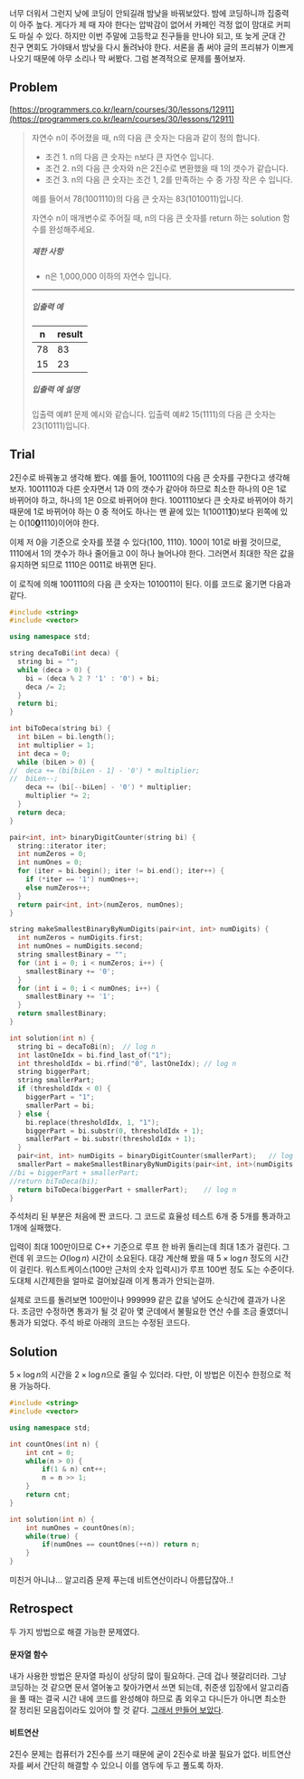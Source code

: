 너무 더워서 그런지 낮에 코딩이 안되길래 밤낮을 바꿔보았다. 밤에 코딩하니까 집중력이 아주 높다. 게다가 제 때 자야 한다는 압박감이 없어서 카페인 걱정 없이 맘대로 커피도 마실 수 있다. 하지만 이번 주말에 고등학교 친구들을 만나야 되고, 또 늦게 군대 간 친구 면회도 가야돼서 밤낮을 다시 돌려놔야 한다. 서론을 좀 써야 글의 프리뷰가 이쁘게 나오기 때문에 아무 소리나 막 써봤다. 그럼 본격적으로 문제를 풀어보자.



## Problem

[https://programmers.co.kr/learn/courses/30/lessons/12911](https://programmers.co.kr/learn/courses/30/lessons/12911)

> 자연수 n이 주어졌을 때, n의 다음 큰 숫자는 다음과 같이 정의 합니다.
>
> - 조건 1. n의 다음 큰 숫자는 n보다 큰 자연수 입니다.
> - 조건 2. n의 다음 큰 숫자와 n은 2진수로 변환했을 때 1의 갯수가 같습니다.
> - 조건 3. n의 다음 큰 숫자는 조건 1, 2를 만족하는 수 중 가장 작은 수 입니다.
>
> 예를 들어서 78(1001110)의 다음 큰 숫자는 83(1010011)입니다.
>
> 자연수 n이 매개변수로 주어질 때, n의 다음 큰 숫자를 return 하는 solution 함수를 완성해주세요.
>
> ##### 제한 사항
>
> - n은 1,000,000 이하의 자연수 입니다.
>
> ------
>
> ##### 입출력 예
>
> | n    | result |
> | ---- | ------ |
> | 78   | 83     |
> | 15   | 23     |
>
> ##### 입출력 예 설명
>
> 입출력 예#1
> 문제 예시와 같습니다.
> 입출력 예#2
> 15(1111)의 다음 큰 숫자는 23(10111)입니다.



## Trial

2진수로 바꿔놓고 생각해 봤다. 예를 들어, 1001110의 다음 큰 숫자를 구한다고 생각해보자. 1001110과 다른 숫자면서 1과 0의 갯수가 같아야 하므로 최소한 하나의 0은 1로 바뀌어야 하고, 하나의 1은 0으로 바뀌어야 한다. 1001110보다 큰 숫자로 바뀌어야 하기 때문에 1로 바뀌어야 하는 0 중 적어도 하나는 맨 끝에 있는 1(10011<u>**1**</u>0)보다 왼쪽에 있는 0(10<u>**0**</u>1110)이어야 한다. 

이제 저 0을 기준으로 숫자를 쪼갤 수 있다(100, 1110). 100이 101로 바뀔 것이므로, 1110에서 1의 갯수가 하나 줄어들고 0이 하나 늘어나야 한다. 그러면서 최대한 작은 값을 유지하면 되므로 1110은 0011로 바뀌면 된다.

이 로직에 의해 1001110의 다음 큰 숫자는 1010011이 된다. 이를 코드로 옮기면 다음과 같다.

```c++
#include <string>
#include <vector>

using namespace std;

string decaToBi(int deca) {
  string bi = "";
  while (deca > 0) {
    bi = (deca % 2 ? '1' : '0') + bi;
    deca /= 2;
  }
  return bi;
}

int biToDeca(string bi) {
  int biLen = bi.length();
  int multiplier = 1;
  int deca = 0;
  while (biLen > 0) {
//  deca += (bi[biLen - 1] - '0') * multiplier;
//  biLen--;
    deca += (bi[--biLen] - '0') * multiplier;
    multiplier *= 2;
  }
  return deca;
}

pair<int, int> binaryDigitCounter(string bi) {
  string::iterator iter;
  int numZeros = 0;
  int numOnes = 0;
  for (iter = bi.begin(); iter != bi.end(); iter++) {
    if (*iter == '1') numOnes++;
    else numZeros++;
  }
  return pair<int, int>(numZeros, numOnes);
}

string makeSmallestBinaryByNumDigits(pair<int, int> numDigits) {
  int numZeros = numDigits.first;
  int numOnes = numDigits.second;
  string smallestBinary = "";
  for (int i = 0; i < numZeros; i++) {
    smallestBinary += '0';
  }
  for (int i = 0; i < numOnes; i++) {
    smallestBinary += '1';
  }
  return smallestBinary;
}

int solution(int n) {
  string bi = decaToBi(n);	// log n
  int lastOneIdx = bi.find_last_of("1");
  int thresholdIdx = bi.rfind("0", lastOneIdx);	// log n
  string biggerPart;
  string smallerPart;
  if (thresholdIdx < 0) {
    biggerPart = "1";
    smallerPart = bi;
  } else {
    bi.replace(thresholdIdx, 1, "1");
    biggerPart = bi.substr(0, thresholdIdx + 1);
    smallerPart = bi.substr(thresholdIdx + 1);
  }
  pair<int, int> numDigits = binaryDigitCounter(smallerPart);	// log n
  smallerPart = makeSmallestBinaryByNumDigits(pair<int, int>(numDigits.first + 1, numDigits.second - 1));	// log n
//bi = biggerPart + smallerPart;
//return biToDeca(bi);
  return biToDeca(biggerPart + smallerPart);	// log n
}
```

주석처리 된 부분은 처음에 짠 코드다. 그 코드로 효율성 테스트 6개 중 5개를 통과하고 1개에 실패했다. 

입력이 최대 100만이므로 C++ 기준으로 루프 한 바퀴 돌리는데 최대 1초가 걸린다. 그런데 위 코드는 $O(\log n)$ 시간이 소요된다. 대강 계산해 봤을 때 $5 \times \log n$ 정도의 시간이 걸린다. 워스트케이스(100만 근처의 숫자 입력시)가 루프 100번 정도 도는 수준이다. 도대체 시간제한을 얼마로 걸어놨길래 이게 통과가 안되는걸까.

실제로 코드를 돌려보면 100만이나 999999 같은 값을 넣어도 순식간에 결과가 나온다. 조금만 수정하면 통과가 될 것 같아 몇 군데에서 불필요한 연산 수를 조금 줄였더니 통과가 되었다. 주석 바로 아래의 코드는 수정된 코드다.



## Solution 

$5 \times \log n$의 시간을 $2 \times \log n$으로 줄일 수 있더라. 다만, 이 방법은 이진수 한정으로 적용 가능하다.

```c++
#include <string>
#include <vector>

using namespace std;

int countOnes(int n) {
    int cnt = 0;
    while(n > 0) {
        if(1 & n) cnt++;
        n = n >> 1;
    }
    return cnt;
}

int solution(int n) {
    int numOnes = countOnes(n);
    while(true) {
        if(numOnes == countOnes(++n)) return n;
    }
}
```

미친거 아니냐... 알고리즘 문제 푸는데 비트연산이라니 아름답잖아..!



## Retrospect

두 가지 방법으로 해결 가능한 문제였다. 

#### 문자열 함수

내가 사용한 방법은 문자열 파싱이 상당히 많이 필요하다. 근데 겁나 헷갈리더라. 그냥 코딩하는 것 같으면 문서 열어놓고 찾아가면서 쓰면 되는데, 취준생 입장에서 알고리즘을 풀 때는 결국 시간 내에 코드를 완성해야 하므로 좀 외우고 다니든가 아니면 최소한 잘 정리된 모음집이라도 있어야 할 것 같다. [그래서 만들어 보았다](https://enhanced.kr/postviewer/806).

#### 비트연산

2진수 문제는 컴퓨터가 2진수를 쓰기 때문에 굳이 2진수로 바꿀 필요가 없다. 비트연산자를 써서 간단히 해결할 수 있으니 이를 염두에 두고 풀도록 하자.